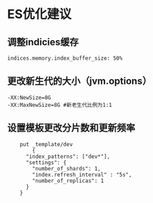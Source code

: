 # ES优化建议
## 调整indicies缓存
    indices.memory.index_buffer_size: 50%
## 更改新生代的大小（jvm.options）
    -XX:NewSize=8G
    -XX:MaxNewSize=8G #新老生代比例为1:1
## 设置模板更改分片数和更新频率  
        put _template/dev
            {
          "index_patterns": ["dev*"], 
          "settings": {
            "number_of_shards": 1,
            "index.refresh_interval" : "5s",
            "number_of_replicas": 1
          }
        }
